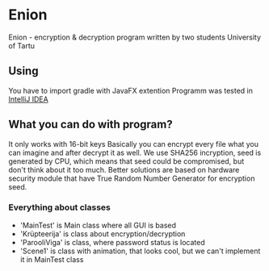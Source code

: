 # Enion
Enion - encryption &amp; decryption program written by two students University of Tartu 
## Using
You have to import gradle with JavaFX extention
Programm was tested in [IntelliJ IDEA](https://www.jetbrains.com/idea/)
## What you can do with program? 
It only works with 16-bit keys
Basically you can encrypt every file what you can imagine and after decrypt it as well.
We use SHA256 incryption, seed is generated by CPU, which means that seed could be compromised, but don't think about it too much.
Better solutions are based on hardware security module that have True Random Number Generator for encryption seed.
### Everything about classes
* 'MainTest' is Main class where all GUI is based
* 'Krüpteerija' is class about encryption/decryption
* 'ParooliViga' is class, where password status is located
* 'Scene1' is class with animation, that looks cool, but we can't implement it in MainTest class
